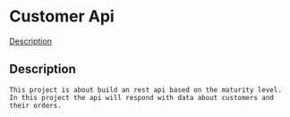 # Customer Api

[Description](#description)

## Description
```
This project is about build an rest api based on the maturity level. 
In this project the api will respond with data about customers and their orders.
```